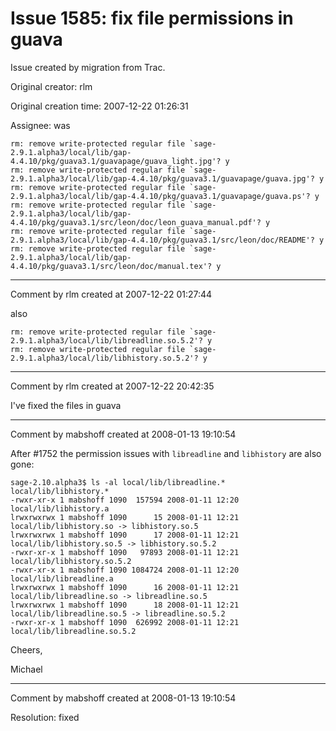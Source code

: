 # Issue 1585: fix file permissions in guava

Issue created by migration from Trac.

Original creator: rlm

Original creation time: 2007-12-22 01:26:31

Assignee: was


```
rm: remove write-protected regular file `sage-2.9.1.alpha3/local/lib/gap-4.4.10/pkg/guava3.1/guavapage/guava_light.jpg'? y
rm: remove write-protected regular file `sage-2.9.1.alpha3/local/lib/gap-4.4.10/pkg/guava3.1/guavapage/guava.jpg'? y
rm: remove write-protected regular file `sage-2.9.1.alpha3/local/lib/gap-4.4.10/pkg/guava3.1/guavapage/guava.ps'? y
rm: remove write-protected regular file `sage-2.9.1.alpha3/local/lib/gap-4.4.10/pkg/guava3.1/src/leon/doc/leon_guava_manual.pdf'? y
rm: remove write-protected regular file `sage-2.9.1.alpha3/local/lib/gap-4.4.10/pkg/guava3.1/src/leon/doc/README'? y
rm: remove write-protected regular file `sage-2.9.1.alpha3/local/lib/gap-4.4.10/pkg/guava3.1/src/leon/doc/manual.tex'? y
```



---

Comment by rlm created at 2007-12-22 01:27:44

also

```
rm: remove write-protected regular file `sage-2.9.1.alpha3/local/lib/libreadline.so.5.2'? y
rm: remove write-protected regular file `sage-2.9.1.alpha3/local/lib/libhistory.so.5.2'? y
```



---

Comment by rlm created at 2007-12-22 20:42:35

I've fixed the files in guava


---

Comment by mabshoff created at 2008-01-13 19:10:54

After #1752 the permission issues with `libreadline` and `libhistory` are also gone:

```
sage-2.10.alpha3$ ls -al local/lib/libreadline.* local/lib/libhistory.*
-rwxr-xr-x 1 mabshoff 1090  157594 2008-01-11 12:20 local/lib/libhistory.a
lrwxrwxrwx 1 mabshoff 1090      15 2008-01-11 12:21 local/lib/libhistory.so -> libhistory.so.5
lrwxrwxrwx 1 mabshoff 1090      17 2008-01-11 12:21 local/lib/libhistory.so.5 -> libhistory.so.5.2
-rwxr-xr-x 1 mabshoff 1090   97893 2008-01-11 12:21 local/lib/libhistory.so.5.2
-rwxr-xr-x 1 mabshoff 1090 1084724 2008-01-11 12:20 local/lib/libreadline.a
lrwxrwxrwx 1 mabshoff 1090      16 2008-01-11 12:21 local/lib/libreadline.so -> libreadline.so.5
lrwxrwxrwx 1 mabshoff 1090      18 2008-01-11 12:21 local/lib/libreadline.so.5 -> libreadline.so.5.2
-rwxr-xr-x 1 mabshoff 1090  626992 2008-01-11 12:21 local/lib/libreadline.so.5.2
```


Cheers,

Michael


---

Comment by mabshoff created at 2008-01-13 19:10:54

Resolution: fixed
